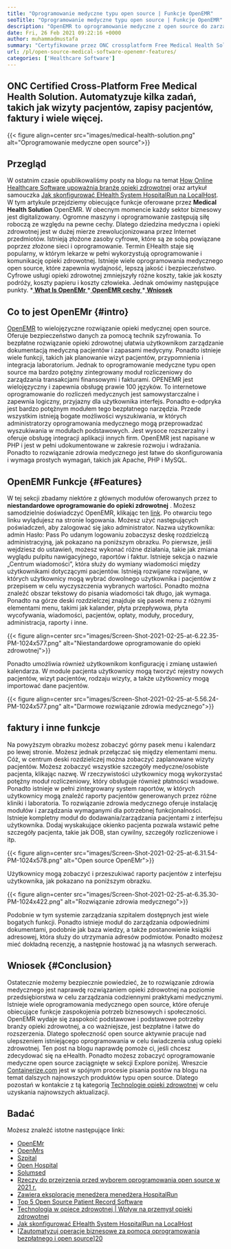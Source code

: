 ```yaml
---
title: "Oprogramowanie medyczne typu open source | Funkcje OpenEMR" 
seoTitle: "Oprogramowanie medyczne typu open source | Funkcje OpenEMR" 
description: "OpenEMR to oprogramowanie medyczne z open source do zarządzania praktykami medycznymi i zasobami. Przejrzyj ten post na blogu, aby dowiedzieć się o jego ważnych funkcjach." 
date: Fri, 26 Feb 2021 09:22:16 +0000
author: muhammadmustafa
summary: "Certyfikowane przez ONC crossplatform Free Medical Health Solution. Automatyzuje kilka zadań, takich jak wizyty pacjentów, zapisy pacjentów, faktury i wiele więcej." 
url: /pl/open-source-medical-software-openemr-features/
categories: ['Healthcare Software']
---
```


## ONC Certified Cross-Platform Free Medical Health Solution. Automatyzuje kilka zadań, takich jak wizyty pacjentów, zapisy pacjentów, faktury i wiele więcej.

{{< figure align=center src="images/medical-health-solution.png" alt="Oprogramowanie medyczne open source">}}


## Przegląd
W ostatnim czasie opublikowaliśmy posty na blogu na temat [How Online Healthcare Software upoważnia branżę opieki zdrowotnej][1] oraz artykuł samouczka [Jak skonfigurować EHealth System HospitalRun na LocalHost][2]. W tym artykule przejdziemy obiecujące funkcje oferowane przez  **Medical Health Solution**  OpenEMR. W obecnym momencie każdy sektor biznesowy jest digitalizowany. Ogromne maszyny i oprogramowanie zastępują siłę roboczą ze względu na pewne cechy. Dlatego dziedzina medyczna i opieki zdrowotnej jest w dużej mierze zrewolucjonizowana przez Internet przedmiotów. Istnieją złożone zasoby cyfrowe, które są ze sobą powiązane poprzez złożone sieci i oprogramowanie. Termin EHealth staje się popularny, w którym lekarze w pełni wykorzystują oprogramowanie i komunikację opieki zdrowotnej.
Istnieje wiele oprogramowania medycznego open source, które zapewnia wydajność, lepszą jakość i bezpieczeństwo. Cyfrowe usługi opieki zdrowotnej zmniejszyły różne koszty, takie jak koszty podróży, koszty papieru i koszty człowieka. Jednak omówimy następujące punkty.
  *[ **What Is OpenEMr** ][3]
  *[ **OpenEMR cechy** ][4]
  *[ **Wniosek** ][5]

## Co to jest OpenEMr   {#intro}
[OpenEMR][6] to wielojęzyczne rozwiązanie opieki medycznej open source. Oferuje bezpieczeństwo danych za pomocą technik szyfrowania. To bezpłatne rozwiązanie opieki zdrowotnej ułatwia użytkownikom zarządzanie dokumentacją medyczną pacjentów i zapasami medycyny. Ponadto istnieje wiele funkcji, takich jak planowanie wizyt pacjentów, przypomnienia i integracja laboratorium. Jednak to oprogramowanie medyczne typu open source ma bardzo potężny zintegrowany moduł rozliczeniowy do zarządzania transakcjami finansowymi i fakturami. OPENEMR jest wielojęzyczny i zapewnia obsługę prawie 100 języków.
To internetowe oprogramowanie do rozliczeń medycznych jest samowystarczalne i zapewnia logiczny, przyjazny dla użytkownika interfejs. Ponadto e-odpryka jest bardzo potężnym modułem tego bezpłatnego narzędzia. Przede wszystkim istnieją bogate możliwości wyszukiwania, w których administratorzy oprogramowania medycznego mogą przeprowadzać wyszukiwania w modułach podstawowych. Jest wysoce rozszerzalny i oferuje obsługę integracji aplikacji innych firm. OpenEMR jest napisane w PHP i jest w pełni udokumentowane w zakresie rozwoju i wdrażania. Ponadto to rozwiązanie zdrowia medycznego jest łatwe do skonfigurowania i wymaga prostych wymagań, takich jak Apache, PHP i MySQL.

## OpenEMR Funkcje   {#Features}
W tej sekcji zbadamy niektóre z głównych modułów oferowanych przez to  **niestandardowe oprogramowanie do opieki zdrowotnej** .
Możesz samodzielnie doświadczyć OpenEMR, klikając ten [link][7]. Po otwarciu tego linku wylądujesz na stronie logowania. Możesz użyć następujących poświadczeń, aby zalogować się jako administrator.
Nazwa użytkownika: admin
Hasło: Pass
Po udanym logowaniu zobaczysz deskę rozdzielczą administracyjną, jak pokazano na poniższym obrazku.
Po pierwsze, jeśli wejdziesz do ustawień, możesz wykonać różne działania, takie jak zmiana wyglądu pulpitu nawigacyjnego, raportów i faktur. Istnieje sekcja o nazwie „Centrum wiadomości”, która służy do wymiany wiadomości między użytkownikami dotyczącymi pacjentów. Istnieją rozwijane rozwijane, w których użytkownicy mogą wybrać dowolnego użytkownika i pacjentów z przepisem w celu wyczyszczenia wybranych wartości. Ponadto można znaleźć obszar tekstowy do pisania wiadomości tak długo, jak wymaga. Ponadto na górze deski rozdzielczej znajduje się pasek menu z różnymi elementami menu, takimi jak kalander, płyta przepływowa, płyta wycofywania, wiadomości, pacjentów, opłaty, moduły, procedury, administracja, raporty i inne.

{{< figure align=center src="images/Screen-Shot-2021-02-25-at-6.22.35-PM-1024x577.png" alt="Niestandardowe oprogramowanie do opieki zdrowotnej">}}

Ponadto umożliwia również użytkownikom konfigurację i zmianę ustawień kalendarza. W module pacjenta użytkownicy mogą tworzyć rejestry nowych pacjentów, wizyt pacjentów, rodzaju wizyty, a także użytkownicy mogą importować dane pacjentów.

{{< figure align=center src="images/Screen-Shot-2021-02-25-at-5.56.24-PM-1024x577.png" alt="Darmowe rozwiązanie zdrowia medycznego">}}


## faktury i inne funkcje
Na powyższym obrazku możesz zobaczyć górny pasek menu i kalendarz po lewej stronie. Możesz jednak przełączać się między elementami menu. Cóż, w centrum deski rozdzielczej można zobaczyć zaplanowane wizyty pacjentów. Możesz zobaczyć wszystkie szczegóły medyczne/osobiste pacjenta, klikając nazwę. W rzeczywistości użytkownicy mogą wykorzystać potężny moduł rozliczeniowy, który obsługuje również płatności wsadowe. Ponadto istnieje w pełni zintegrowany system raportów, w których użytkownicy mogą znaleźć raporty pacjentów generowanych przez różne kliniki i laboratoria. To rozwiązanie zdrowia medycznego oferuje instalację modułów i zarządzania wymaganymi dla potrzebnej funkcjonalności.
Istnieje kompletny moduł do dodawania/zarządzania pacjentami z interfejsu użytkownika. Dodaj wyskakujące okienko pacjenta pozwala wstawić pełne szczegóły pacjenta, takie jak DOB, stan cywilny, szczegóły rozliczeniowe i itp.

{{< figure align=center src="images/Screen-Shot-2021-02-25-at-6.31.54-PM-1024x578.png" alt="Open source OpenEMr">}}

Użytkownicy mogą zobaczyć i przeszukiwać raporty pacjentów z interfejsu użytkownika, jak pokazano na poniższym obrazku.

{{< figure align=center src="images/Screen-Shot-2021-02-25-at-6.35.30-PM-1024x422.png" alt="Rozwiązanie zdrowia medycznego">}}

Podobnie w tym systemie zarządzania szpitalem dostępnych jest wiele bogatych funkcji. Ponadto istnieje moduł do zarządzania odpowiednimi dokumentami, podobnie jak baza wiedzy, a także postanowienie książki adresowej, która służy do utrzymania adresów podmiotów. Ponadto możesz mieć dokładną recenzję, a następnie hostować ją na własnych serwerach.

## Wniosek   {#Conclusion}
Ostatecznie możemy bezpiecznie powiedzieć, że to rozwiązanie zdrowia medycznego jest naprawdę rozwiązaniem opieki zdrowotnej na poziomie przedsiębiorstwa w celu zarządzania codziennymi praktykami medycznymi. Istnieje wiele oprogramowania medycznego open source, które oferuje obiecujące funkcje zaspokojenia potrzeb biznesowych i społeczności. OpenEMR wydaje się zaspokoić podstawowe i podstawowe potrzeby branży opieki zdrowotnej, a co ważniejsze, jest bezpłatne i łatwe do rozszerzenia. Dlatego społeczność open source aktywnie pracuje nad ulepszeniem istniejącego oprogramowania w celu świadczenia usług opieki zdrowotnej. Ten post na blogu naprawdę pomoże ci, jeśli chcesz zdecydować się na eHealth. Ponadto możesz zobaczyć oprogramowanie medyczne open source zaciągnięte w sekcji Explore poniżej. Wreszcie [Containerize.com][8] jest w spójnym procesie pisania postów na blogu na temat dalszych najnowszych produktów typu open source. Dlatego pozostań w kontakcie z tą kategorią [Technologie opieki zdrowotnej][9] w celu uzyskania najnowszych aktualizacji.

## Badać
Możesz znaleźć istotne następujące linki:
  * [OpenEMr][10]
  * [OpenMrs][11]
  * [Szpital][12]
  * [Open Hospital][13]
  * [Solumsed][14]
  * [Rzeczy do przejrzenia przed wyborem oprogramowania open source w 2021 r.][15]
  * [Zawiera eksplorację menedżera menedżera HospitalRun][16]
  * [Top 5 Open Source Patient Record Software][17]
  * [Technologia w opiece zdrowotnej | Wpływ na przemysł opieki zdrowotnej][18]
  * [Jak skonfigurować EHealth System HospitalRun na LocalHost][2]
  * [[Zautomatyzuj operacje biznesowe za pomocą oprogramowania bezpłatnego i open source][19]][20]

  
[1]: https://blog.containerize.com/2021/02/12/how-online-healthcare-software-empowers-healthcare-industry/
[2]: https://blog.containerize.com/healthcare-software/how-to-install-hospitalrun-hospital-management-system/
[3]: #intro
[4]: #features
[5]: #Conclusion
[6]: https://products.containerize.com/healthcare-technologies/openemr
[7]: https://demo.openemr.io/openemr
[8]: https://www.containerize.com/
[9]: https://products.containerize.com/health-care-technologies
[10]: https://products.containerize.com/health-care-technologies/openemr
[11]: https://products.containerize.com/health-care-technologies/openmrs
[12]: https://products.containerize.com/healthcare-technologies/hospitalrun
[13]: https://products.containerize.com/healthcare-technologies/open-hospital
[14]: https://products.containerize.com/healthcare-technologies/solismed
[15]: https://blog.containerize.com/cmdb-software/things-to-review-before-opting-open-source-software-in-2021/
[16]: https://blog.containerize.com/healthcare-software/features-exploration-of-medical-record-manager-hospitalrun/
[17]: https://blog.containerize.com/2021/03/05/top-5-open-source-patient-record-management-software/
[18]: https://blog.containerize.com/2021/02/12/technology-in-healthcare-impact-on-healthcare-industry/
[19]: https://blog.containerize.com/blogging/automate-business-operations-using-open-source-software/
[20]: https://blog.containerize.com/healthcare-software/how-to-install-hospitalrun-hospital-management-system/
